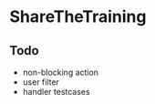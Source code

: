 ShareTheTraining
=================================

## Todo
* non-blocking action
* user filter
* handler testcases
